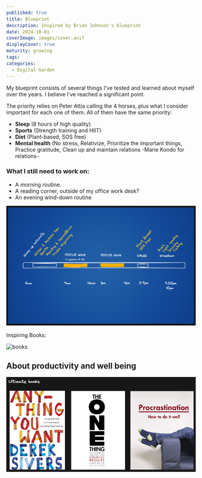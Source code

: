 ```yaml
---
published: true
title: Blueprint
description: Inspired by Brian Johnson's blueprint
date: 2024-10-01
coverImage: images/cover.avif
displayCover: true
maturity: growing
tags:
categories:
  - Digital Garden
---
```

My blueprint consists of several things I've tested and learned about myself over the years. I believe I've reached a significant point.

The priority relies on Peter Attia calling the 4 horses, plus what I consider important for each one of them. All of them have the same priority:

- **Sleep** (8 hours of high quality)
- **Sports** (Strength training and HIIT)
- **Diet** (Plant-based, SOS free)
- **Mental health** (No stress, Relativize, Prioritize the important things, Practice gratitude, Clean up and maintain relations -Marie Kondo for relations-

### What I still need to work on:

- A morning routine.
- A reading corner, outside of my office work desk?
- An evening wind-down routine

![books](./images/blueprint.excalidraw.png)

Inspiring Books:

![books](./images/books.excalidraw.png)

## About productivity and well being

![books](./images/mindset.excalidraw.png)
